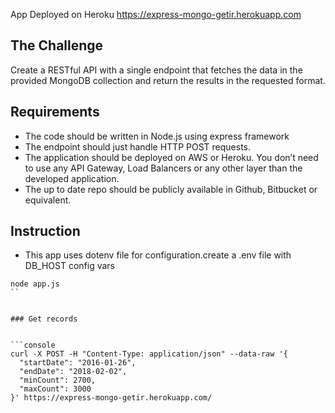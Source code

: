 App Deployed on Heroku https://express-mongo-getir.herokuapp.com

## The Challenge

Create a RESTful API with a single endpoint that fetches the data in the
provided MongoDB collection and return the results in the requested format.

## Requirements

- The code should be written in Node.js using express framework
- The endpoint should just handle HTTP POST requests.
- The application should be deployed on AWS or Heroku. You don’t need to use any API Gateway, Load Balancers or any other layer than the developed application.
- The up to date repo should be publicly available in Github, Bitbucket or equivalent.

## Instruction

- This app uses dotenv file for configuration.create a .env file with DB_HOST config vars

````console
node app.js
``


### Get records


```console
curl -X POST -H "Content-Type: application/json" --data-raw '{
  "startDate": "2016-01-26",
  "endDate": "2018-02-02",
  "minCount": 2700,
  "maxCount": 3000
}' https://express-mongo-getir.herokuapp.com/
````
